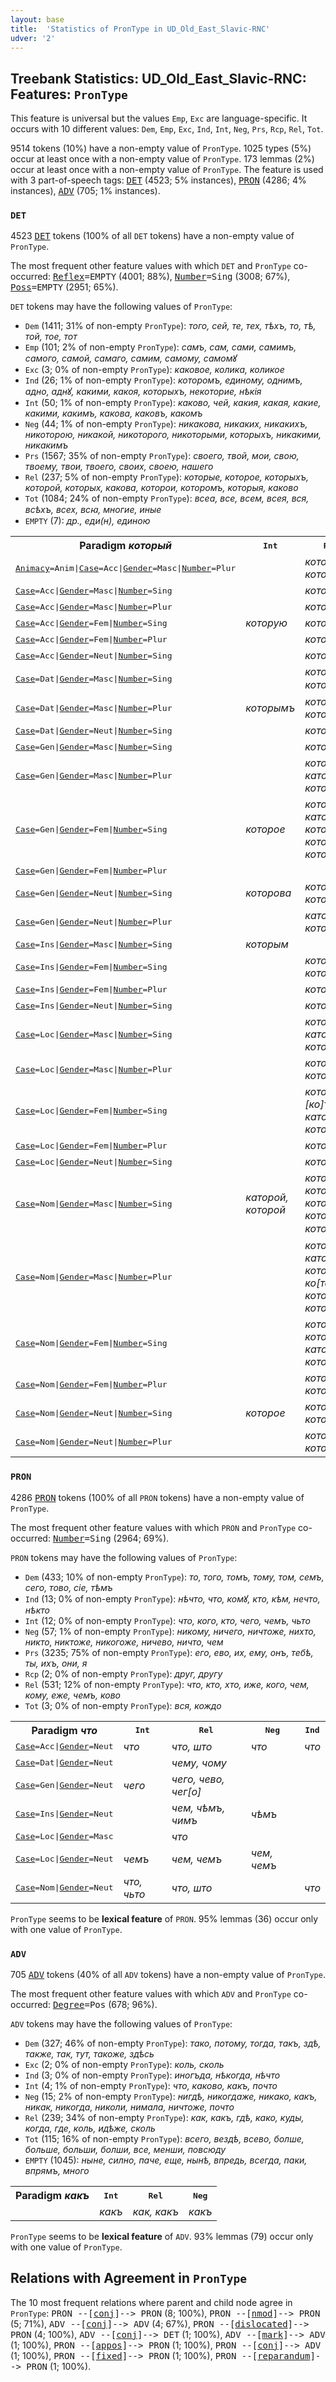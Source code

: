 ```yaml
---
layout: base
title:  'Statistics of PronType in UD_Old_East_Slavic-RNC'
udver: '2'
---
```


## Treebank Statistics: UD_Old_East_Slavic-RNC: Features: `PronType`

This feature is universal but the values `Emp`, `Exc` are language-specific.
It occurs with 10 different values: `Dem`, `Emp`, `Exc`, `Ind`, `Int`, `Neg`, `Prs`, `Rcp`, `Rel`, `Tot`.

9514 tokens (10%) have a non-empty value of `PronType`.
1025 types (5%) occur at least once with a non-empty value of `PronType`.
173 lemmas (2%) occur at least once with a non-empty value of `PronType`.
The feature is used with 3 part-of-speech tags: <tt><a href="orv_rnc-pos-DET.html">DET</a></tt> (4523; 5% instances), <tt><a href="orv_rnc-pos-PRON.html">PRON</a></tt> (4286; 4% instances), <tt><a href="orv_rnc-pos-ADV.html">ADV</a></tt> (705; 1% instances).

### `DET`

4523 <tt><a href="orv_rnc-pos-DET.html">DET</a></tt> tokens (100% of all `DET` tokens) have a non-empty value of `PronType`.

The most frequent other feature values with which `DET` and `PronType` co-occurred: <tt><a href="orv_rnc-feat-Reflex.html">Reflex</a></tt><tt>=EMPTY</tt> (4001; 88%), <tt><a href="orv_rnc-feat-Number.html">Number</a></tt><tt>=Sing</tt> (3008; 67%), <tt><a href="orv_rnc-feat-Poss.html">Poss</a></tt><tt>=EMPTY</tt> (2951; 65%).

`DET` tokens may have the following values of `PronType`:

* `Dem` (1411; 31% of non-empty `PronType`): <em>того, сей, те, тех, тѣхъ, то, тѣ, той, тое, тот</em>
* `Emp` (101; 2% of non-empty `PronType`): <em>самъ, сам, сами, самимъ, самого, самой, самаго, самим, самому, самомꙋ</em>
* `Exc` (3; 0% of non-empty `PronType`): <em>каковое, колика, коликое</em>
* `Ind` (26; 1% of non-empty `PronType`): <em>которомъ, единому, однимъ, адно, аднꙋ, какими, какоя, которыхъ, некоторие, нѣкiя</em>
* `Int` (50; 1% of non-empty `PronType`): <em>каково, чей, какия, какая, какие, какими, какимъ, какова, каковъ, какомъ</em>
* `Neg` (44; 1% of non-empty `PronType`): <em>никакова, никаких, никакихъ, никоторою, никакой, никоторого, никоторыми, которыхъ, никакими, никакимъ</em>
* `Prs` (1567; 35% of non-empty `PronType`): <em>своего, твой, мои, свою, твоему, твои, твоего, своих, своею, нашего</em>
* `Rel` (237; 5% of non-empty `PronType`): <em>которые, которое, которыхъ, которой, которых, какова, которои, которомъ, которыя, каково</em>
* `Tot` (1084; 24% of non-empty `PronType`): <em>всеа, все, всем, всея, вся, всѣхъ, всех, всꙗ, многие, иные</em>
* `EMPTY` (7): <em>др., еди(н), единою</em>

<table>
  <tr><th>Paradigm <i>который</i></th><th><tt>Int</tt></th><th><tt>Rel</tt></th><th><tt>Neg</tt></th><th><tt>Ind</tt></th></tr>
  <tr><td><tt><tt><a href="orv_rnc-feat-Animacy.html">Animacy</a></tt><tt>=Anim</tt>|<tt><a href="orv_rnc-feat-Case.html">Case</a></tt><tt>=Acc</tt>|<tt><a href="orv_rnc-feat-Gender.html">Gender</a></tt><tt>=Masc</tt>|<tt><a href="orv_rnc-feat-Number.html">Number</a></tt><tt>=Plur</tt></tt></td><td></td><td><em>которыхъ, которых</em></td><td></td><td></td></tr>
  <tr><td><tt><tt><a href="orv_rnc-feat-Case.html">Case</a></tt><tt>=Acc</tt>|<tt><a href="orv_rnc-feat-Gender.html">Gender</a></tt><tt>=Masc</tt>|<tt><a href="orv_rnc-feat-Number.html">Number</a></tt><tt>=Sing</tt></tt></td><td></td><td><em>которой</em></td><td></td><td></td></tr>
  <tr><td><tt><tt><a href="orv_rnc-feat-Case.html">Case</a></tt><tt>=Acc</tt>|<tt><a href="orv_rnc-feat-Gender.html">Gender</a></tt><tt>=Masc</tt>|<tt><a href="orv_rnc-feat-Number.html">Number</a></tt><tt>=Plur</tt></tt></td><td></td><td><em>которые</em></td><td></td><td></td></tr>
  <tr><td><tt><tt><a href="orv_rnc-feat-Case.html">Case</a></tt><tt>=Acc</tt>|<tt><a href="orv_rnc-feat-Gender.html">Gender</a></tt><tt>=Fem</tt>|<tt><a href="orv_rnc-feat-Number.html">Number</a></tt><tt>=Sing</tt></tt></td><td><em>которую</em></td><td><em>которую</em></td><td></td><td></td></tr>
  <tr><td><tt><tt><a href="orv_rnc-feat-Case.html">Case</a></tt><tt>=Acc</tt>|<tt><a href="orv_rnc-feat-Gender.html">Gender</a></tt><tt>=Fem</tt>|<tt><a href="orv_rnc-feat-Number.html">Number</a></tt><tt>=Plur</tt></tt></td><td></td><td><em>которыя</em></td><td></td><td></td></tr>
  <tr><td><tt><tt><a href="orv_rnc-feat-Case.html">Case</a></tt><tt>=Acc</tt>|<tt><a href="orv_rnc-feat-Gender.html">Gender</a></tt><tt>=Neut</tt>|<tt><a href="orv_rnc-feat-Number.html">Number</a></tt><tt>=Sing</tt></tt></td><td></td><td><em>которое</em></td><td></td><td></td></tr>
  <tr><td><tt><tt><a href="orv_rnc-feat-Case.html">Case</a></tt><tt>=Dat</tt>|<tt><a href="orv_rnc-feat-Gender.html">Gender</a></tt><tt>=Masc</tt>|<tt><a href="orv_rnc-feat-Number.html">Number</a></tt><tt>=Sing</tt></tt></td><td></td><td><em>которому, которомꙋ</em></td><td></td><td></td></tr>
  <tr><td><tt><tt><a href="orv_rnc-feat-Case.html">Case</a></tt><tt>=Dat</tt>|<tt><a href="orv_rnc-feat-Gender.html">Gender</a></tt><tt>=Masc</tt>|<tt><a href="orv_rnc-feat-Number.html">Number</a></tt><tt>=Plur</tt></tt></td><td><em>которымъ</em></td><td><em>которым, которымъ</em></td><td></td><td></td></tr>
  <tr><td><tt><tt><a href="orv_rnc-feat-Case.html">Case</a></tt><tt>=Dat</tt>|<tt><a href="orv_rnc-feat-Gender.html">Gender</a></tt><tt>=Neut</tt>|<tt><a href="orv_rnc-feat-Number.html">Number</a></tt><tt>=Sing</tt></tt></td><td></td><td><em>которому</em></td><td></td><td></td></tr>
  <tr><td><tt><tt><a href="orv_rnc-feat-Case.html">Case</a></tt><tt>=Gen</tt>|<tt><a href="orv_rnc-feat-Gender.html">Gender</a></tt><tt>=Masc</tt>|<tt><a href="orv_rnc-feat-Number.html">Number</a></tt><tt>=Sing</tt></tt></td><td></td><td><em>которого</em></td><td></td><td></td></tr>
  <tr><td><tt><tt><a href="orv_rnc-feat-Case.html">Case</a></tt><tt>=Gen</tt>|<tt><a href="orv_rnc-feat-Gender.html">Gender</a></tt><tt>=Masc</tt>|<tt><a href="orv_rnc-feat-Number.html">Number</a></tt><tt>=Plur</tt></tt></td><td></td><td><em>которыхъ, каторыхъ, которых</em></td><td></td><td></td></tr>
  <tr><td><tt><tt><a href="orv_rnc-feat-Case.html">Case</a></tt><tt>=Gen</tt>|<tt><a href="orv_rnc-feat-Gender.html">Gender</a></tt><tt>=Fem</tt>|<tt><a href="orv_rnc-feat-Number.html">Number</a></tt><tt>=Sing</tt></tt></td><td><em>которое</em></td><td><em>которое, каторои, которои, которой, которые</em></td><td></td><td></td></tr>
  <tr><td><tt><tt><a href="orv_rnc-feat-Case.html">Case</a></tt><tt>=Gen</tt>|<tt><a href="orv_rnc-feat-Gender.html">Gender</a></tt><tt>=Fem</tt>|<tt><a href="orv_rnc-feat-Number.html">Number</a></tt><tt>=Plur</tt></tt></td><td></td><td></td><td><em>которыхъ</em></td><td></td></tr>
  <tr><td><tt><tt><a href="orv_rnc-feat-Case.html">Case</a></tt><tt>=Gen</tt>|<tt><a href="orv_rnc-feat-Gender.html">Gender</a></tt><tt>=Neut</tt>|<tt><a href="orv_rnc-feat-Number.html">Number</a></tt><tt>=Sing</tt></tt></td><td><em>которова</em></td><td><em>которого, которово</em></td><td></td><td></td></tr>
  <tr><td><tt><tt><a href="orv_rnc-feat-Case.html">Case</a></tt><tt>=Gen</tt>|<tt><a href="orv_rnc-feat-Gender.html">Gender</a></tt><tt>=Neut</tt>|<tt><a href="orv_rnc-feat-Number.html">Number</a></tt><tt>=Plur</tt></tt></td><td></td><td><em>каторыхъ, которых</em></td><td></td><td></td></tr>
  <tr><td><tt><tt><a href="orv_rnc-feat-Case.html">Case</a></tt><tt>=Ins</tt>|<tt><a href="orv_rnc-feat-Gender.html">Gender</a></tt><tt>=Masc</tt>|<tt><a href="orv_rnc-feat-Number.html">Number</a></tt><tt>=Sing</tt></tt></td><td><em>которым</em></td><td></td><td></td><td></td></tr>
  <tr><td><tt><tt><a href="orv_rnc-feat-Case.html">Case</a></tt><tt>=Ins</tt>|<tt><a href="orv_rnc-feat-Gender.html">Gender</a></tt><tt>=Fem</tt>|<tt><a href="orv_rnc-feat-Number.html">Number</a></tt><tt>=Sing</tt></tt></td><td></td><td><em>которой, которою</em></td><td></td><td></td></tr>
  <tr><td><tt><tt><a href="orv_rnc-feat-Case.html">Case</a></tt><tt>=Ins</tt>|<tt><a href="orv_rnc-feat-Gender.html">Gender</a></tt><tt>=Fem</tt>|<tt><a href="orv_rnc-feat-Number.html">Number</a></tt><tt>=Plur</tt></tt></td><td></td><td><em>которыми</em></td><td></td><td></td></tr>
  <tr><td><tt><tt><a href="orv_rnc-feat-Case.html">Case</a></tt><tt>=Ins</tt>|<tt><a href="orv_rnc-feat-Gender.html">Gender</a></tt><tt>=Neut</tt>|<tt><a href="orv_rnc-feat-Number.html">Number</a></tt><tt>=Sing</tt></tt></td><td></td><td><em>которым</em></td><td></td><td></td></tr>
  <tr><td><tt><tt><a href="orv_rnc-feat-Case.html">Case</a></tt><tt>=Loc</tt>|<tt><a href="orv_rnc-feat-Gender.html">Gender</a></tt><tt>=Masc</tt>|<tt><a href="orv_rnc-feat-Number.html">Number</a></tt><tt>=Sing</tt></tt></td><td></td><td><em>которомъ, каторомъ, котором</em></td><td></td><td><em>которомъ</em></td></tr>
  <tr><td><tt><tt><a href="orv_rnc-feat-Case.html">Case</a></tt><tt>=Loc</tt>|<tt><a href="orv_rnc-feat-Gender.html">Gender</a></tt><tt>=Masc</tt>|<tt><a href="orv_rnc-feat-Number.html">Number</a></tt><tt>=Plur</tt></tt></td><td></td><td><em>которых, которыхъ</em></td><td></td><td><em>которыхъ</em></td></tr>
  <tr><td><tt><tt><a href="orv_rnc-feat-Case.html">Case</a></tt><tt>=Loc</tt>|<tt><a href="orv_rnc-feat-Gender.html">Gender</a></tt><tt>=Fem</tt>|<tt><a href="orv_rnc-feat-Number.html">Number</a></tt><tt>=Sing</tt></tt></td><td></td><td><em>которой, [ко]торои, каторои, которои</em></td><td></td><td></td></tr>
  <tr><td><tt><tt><a href="orv_rnc-feat-Case.html">Case</a></tt><tt>=Loc</tt>|<tt><a href="orv_rnc-feat-Gender.html">Gender</a></tt><tt>=Fem</tt>|<tt><a href="orv_rnc-feat-Number.html">Number</a></tt><tt>=Plur</tt></tt></td><td></td><td><em>которых</em></td><td></td><td></td></tr>
  <tr><td><tt><tt><a href="orv_rnc-feat-Case.html">Case</a></tt><tt>=Loc</tt>|<tt><a href="orv_rnc-feat-Gender.html">Gender</a></tt><tt>=Neut</tt>|<tt><a href="orv_rnc-feat-Number.html">Number</a></tt><tt>=Sing</tt></tt></td><td></td><td><em>которомъ</em></td><td></td><td></td></tr>
  <tr><td><tt><tt><a href="orv_rnc-feat-Case.html">Case</a></tt><tt>=Nom</tt>|<tt><a href="orv_rnc-feat-Gender.html">Gender</a></tt><tt>=Masc</tt>|<tt><a href="orv_rnc-feat-Number.html">Number</a></tt><tt>=Sing</tt></tt></td><td><em>каторой, которой</em></td><td><em>которои, которой, который, которыи, которыⸯ</em></td><td></td><td></td></tr>
  <tr><td><tt><tt><a href="orv_rnc-feat-Case.html">Case</a></tt><tt>=Nom</tt>|<tt><a href="orv_rnc-feat-Gender.html">Gender</a></tt><tt>=Masc</tt>|<tt><a href="orv_rnc-feat-Number.html">Number</a></tt><tt>=Plur</tt></tt></td><td></td><td><em>которые, каторые, которыя, ко[то]рые, котороя, которыи</em></td><td></td><td></td></tr>
  <tr><td><tt><tt><a href="orv_rnc-feat-Case.html">Case</a></tt><tt>=Nom</tt>|<tt><a href="orv_rnc-feat-Gender.html">Gender</a></tt><tt>=Fem</tt>|<tt><a href="orv_rnc-feat-Number.html">Number</a></tt><tt>=Sing</tt></tt></td><td></td><td><em>которая, котороя, каторая, котораа</em></td><td></td><td></td></tr>
  <tr><td><tt><tt><a href="orv_rnc-feat-Case.html">Case</a></tt><tt>=Nom</tt>|<tt><a href="orv_rnc-feat-Gender.html">Gender</a></tt><tt>=Fem</tt>|<tt><a href="orv_rnc-feat-Number.html">Number</a></tt><tt>=Plur</tt></tt></td><td></td><td><em>которые, которыя</em></td><td></td><td></td></tr>
  <tr><td><tt><tt><a href="orv_rnc-feat-Case.html">Case</a></tt><tt>=Nom</tt>|<tt><a href="orv_rnc-feat-Gender.html">Gender</a></tt><tt>=Neut</tt>|<tt><a href="orv_rnc-feat-Number.html">Number</a></tt><tt>=Sing</tt></tt></td><td><em>которое</em></td><td><em>которое, которая</em></td><td></td><td></td></tr>
  <tr><td><tt><tt><a href="orv_rnc-feat-Case.html">Case</a></tt><tt>=Nom</tt>|<tt><a href="orv_rnc-feat-Gender.html">Gender</a></tt><tt>=Neut</tt>|<tt><a href="orv_rnc-feat-Number.html">Number</a></tt><tt>=Plur</tt></tt></td><td></td><td><em>котораа, которые</em></td><td></td><td></td></tr>
</table>

### `PRON`

4286 <tt><a href="orv_rnc-pos-PRON.html">PRON</a></tt> tokens (100% of all `PRON` tokens) have a non-empty value of `PronType`.

The most frequent other feature values with which `PRON` and `PronType` co-occurred: <tt><a href="orv_rnc-feat-Number.html">Number</a></tt><tt>=Sing</tt> (2964; 69%).

`PRON` tokens may have the following values of `PronType`:

* `Dem` (433; 10% of non-empty `PronType`): <em>то, того, томъ, тому, том, семъ, сего, тово, сіе, тѣмъ</em>
* `Ind` (13; 0% of non-empty `PronType`): <em>нѣчто, что, комꙋ, кто, кѣм, нечто, нѣкто</em>
* `Int` (12; 0% of non-empty `PronType`): <em>что, кого, кто, чего, чемъ, чьто</em>
* `Neg` (57; 1% of non-empty `PronType`): <em>никому, ничего, ничтоже, нихто, никто, никтоже, никогоже, ничево, ничто, чем</em>
* `Prs` (3235; 75% of non-empty `PronType`): <em>его, ево, их, ему, онъ, тебѣ, ты, ихъ, они, я</em>
* `Rcp` (2; 0% of non-empty `PronType`): <em>друг, другу</em>
* `Rel` (531; 12% of non-empty `PronType`): <em>что, кто, хто, иже, кого, чем, кому, еже, чемъ, ково</em>
* `Tot` (3; 0% of non-empty `PronType`): <em>вся, кождо</em>

<table>
  <tr><th>Paradigm <i>что</i></th><th><tt>Int</tt></th><th><tt>Rel</tt></th><th><tt>Neg</tt></th><th><tt>Ind</tt></th></tr>
  <tr><td><tt><tt><a href="orv_rnc-feat-Case.html">Case</a></tt><tt>=Acc</tt>|<tt><a href="orv_rnc-feat-Gender.html">Gender</a></tt><tt>=Neut</tt></tt></td><td><em>что</em></td><td><em>что, што</em></td><td><em>что</em></td><td><em>что</em></td></tr>
  <tr><td><tt><tt><a href="orv_rnc-feat-Case.html">Case</a></tt><tt>=Dat</tt>|<tt><a href="orv_rnc-feat-Gender.html">Gender</a></tt><tt>=Neut</tt></tt></td><td></td><td><em>чему, чому</em></td><td></td><td></td></tr>
  <tr><td><tt><tt><a href="orv_rnc-feat-Case.html">Case</a></tt><tt>=Gen</tt>|<tt><a href="orv_rnc-feat-Gender.html">Gender</a></tt><tt>=Neut</tt></tt></td><td><em>чего</em></td><td><em>чего, чево, чег[о]</em></td><td></td><td></td></tr>
  <tr><td><tt><tt><a href="orv_rnc-feat-Case.html">Case</a></tt><tt>=Ins</tt>|<tt><a href="orv_rnc-feat-Gender.html">Gender</a></tt><tt>=Neut</tt></tt></td><td></td><td><em>чем, чѣмъ, чимъ</em></td><td><em>чѣмъ</em></td><td></td></tr>
  <tr><td><tt><tt><a href="orv_rnc-feat-Case.html">Case</a></tt><tt>=Loc</tt>|<tt><a href="orv_rnc-feat-Gender.html">Gender</a></tt><tt>=Masc</tt></tt></td><td></td><td><em>что</em></td><td></td><td></td></tr>
  <tr><td><tt><tt><a href="orv_rnc-feat-Case.html">Case</a></tt><tt>=Loc</tt>|<tt><a href="orv_rnc-feat-Gender.html">Gender</a></tt><tt>=Neut</tt></tt></td><td><em>чемъ</em></td><td><em>чем, чемъ</em></td><td><em>чем, чемъ</em></td><td></td></tr>
  <tr><td><tt><tt><a href="orv_rnc-feat-Case.html">Case</a></tt><tt>=Nom</tt>|<tt><a href="orv_rnc-feat-Gender.html">Gender</a></tt><tt>=Neut</tt></tt></td><td><em>что, чьто</em></td><td><em>что, што</em></td><td></td><td><em>что</em></td></tr>
</table>

`PronType` seems to be **lexical feature** of `PRON`. 95% lemmas (36) occur only with one value of `PronType`.

### `ADV`

705 <tt><a href="orv_rnc-pos-ADV.html">ADV</a></tt> tokens (40% of all `ADV` tokens) have a non-empty value of `PronType`.

The most frequent other feature values with which `ADV` and `PronType` co-occurred: <tt><a href="orv_rnc-feat-Degree.html">Degree</a></tt><tt>=Pos</tt> (678; 96%).

`ADV` tokens may have the following values of `PronType`:

* `Dem` (327; 46% of non-empty `PronType`): <em>тако, потому, тогда, такъ, здѣ, также, так, тут, такоже, здѣсь</em>
* `Exc` (2; 0% of non-empty `PronType`): <em>коль, сколь</em>
* `Ind` (3; 0% of non-empty `PronType`): <em>иногъда, нѣкогда, нѣчто</em>
* `Int` (4; 1% of non-empty `PronType`): <em>что, каково, какъ, почто</em>
* `Neg` (15; 2% of non-empty `PronType`): <em>нигдѣ, никогдаже, никако, какъ, никак, никогда, николи, нимала, ничтоже, почто</em>
* `Rel` (239; 34% of non-empty `PronType`): <em>как, какъ, гдѣ, како, куды, когда, где, коль, идѣже, сколь</em>
* `Tot` (115; 16% of non-empty `PronType`): <em>всего, вездѣ, всево, болше, больше, больши, болши, все, менши, повсюду</em>
* `EMPTY` (1045): <em>ныне, силно, паче, еще, нынѣ, впредь, всегда, паки, впрямъ, много</em>

<table>
  <tr><th>Paradigm <i>какъ</i></th><th><tt>Int</tt></th><th><tt>Rel</tt></th><th><tt>Neg</tt></th></tr>
  <tr><td><tt></tt></td><td><em>какъ</em></td><td><em>как, какъ</em></td><td><em>какъ</em></td></tr>
</table>

`PronType` seems to be **lexical feature** of `ADV`. 93% lemmas (79) occur only with one value of `PronType`.

## Relations with Agreement in `PronType`

The 10 most frequent relations where parent and child node agree in `PronType`:
<tt>PRON --[<tt><a href="orv_rnc-dep-conj.html">conj</a></tt>]--> PRON</tt> (8; 100%),
<tt>PRON --[<tt><a href="orv_rnc-dep-nmod.html">nmod</a></tt>]--> PRON</tt> (5; 71%),
<tt>ADV --[<tt><a href="orv_rnc-dep-conj.html">conj</a></tt>]--> ADV</tt> (4; 67%),
<tt>PRON --[<tt><a href="orv_rnc-dep-dislocated.html">dislocated</a></tt>]--> PRON</tt> (4; 100%),
<tt>ADV --[<tt><a href="orv_rnc-dep-conj.html">conj</a></tt>]--> DET</tt> (1; 100%),
<tt>ADV --[<tt><a href="orv_rnc-dep-mark.html">mark</a></tt>]--> ADV</tt> (1; 100%),
<tt>PRON --[<tt><a href="orv_rnc-dep-appos.html">appos</a></tt>]--> PRON</tt> (1; 100%),
<tt>PRON --[<tt><a href="orv_rnc-dep-conj.html">conj</a></tt>]--> ADV</tt> (1; 100%),
<tt>PRON --[<tt><a href="orv_rnc-dep-fixed.html">fixed</a></tt>]--> PRON</tt> (1; 100%),
<tt>PRON --[<tt><a href="orv_rnc-dep-reparandum.html">reparandum</a></tt>]--> PRON</tt> (1; 100%).


